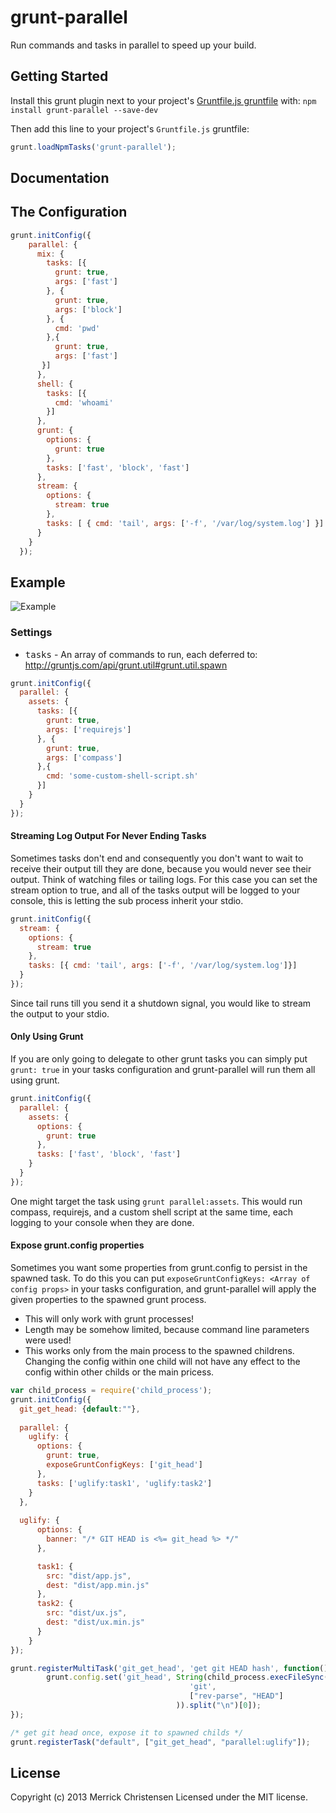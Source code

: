 # grunt-parallel

Run commands and tasks in parallel to speed up your build.

## Getting Started
Install this grunt plugin next to your project's [Gruntfile.js gruntfile][getting_started] with: `npm install grunt-parallel --save-dev`

Then add this line to your project's `Gruntfile.js` gruntfile:

```javascript
grunt.loadNpmTasks('grunt-parallel');
```

[grunt]: http://gruntjs.com/
[getting_started]: https://github.com/gruntjs/grunt/blob/master/docs/getting_started.md

## Documentation

## The Configuration

```javascript
grunt.initConfig({
    parallel: {
      mix: {
        tasks: [{
          grunt: true,
          args: ['fast']
        }, {
          grunt: true,
          args: ['block']
        }, {
          cmd: 'pwd'
        },{
          grunt: true,
          args: ['fast']
       }]
      },
      shell: {
        tasks: [{
          cmd: 'whoami'
        }]
      },
      grunt: {
        options: {
          grunt: true
        },
        tasks: ['fast', 'block', 'fast']
      },
      stream: {
        options: {
          stream: true
        },
        tasks: [ { cmd: 'tail', args: ['-f', '/var/log/system.log'] }]
      }
    }
  });
```

## Example

![Example](http://f.cl.ly/items/3e281L3X3h01293q3Z11/grunt-parallel.png)


### Settings

* <tt>tasks</tt> - An array of commands to run, each deferred to: http://gruntjs.com/api/grunt.util#grunt.util.spawn

```javascript
grunt.initConfig({
  parallel: {
    assets: {
      tasks: [{
        grunt: true,
        args: ['requirejs']
      }, {
        grunt: true,
        args: ['compass']
      },{
        cmd: 'some-custom-shell-script.sh'
      }]
    }
  }
});
```

#### Streaming Log Output For Never Ending Tasks

Sometimes tasks don't end and consequently you don't want to wait to receive their output till they are done, because you would never see their output. Think of watching files or tailing logs. For this case you can set the stream option to true, and all of the tasks output will be logged to your console, this is letting the sub process inherit your stdio.

```javascript
grunt.initConfig({
  stream: {
    options: {
      stream: true
    },
    tasks: [{ cmd: 'tail', args: ['-f', '/var/log/system.log']}]
  }
});
```

Since tail runs till you send it a shutdown signal, you would like to stream the output to your stdio.

#### Only Using Grunt

If you are only going to delegate to other grunt tasks you can simply put `grunt: true` in your tasks configuration and grunt-parallel will run them all using grunt.

```javascript
grunt.initConfig({
  parallel: {
    assets: {
      options: {
        grunt: true
      },
      tasks: ['fast', 'block', 'fast']
    }
  }
});
```

One might target the task using `grunt parallel:assets`. This would run compass, requirejs, and a custom shell script at the same time, each logging to your console when they are done.

#### Expose grunt.config properties

Sometimes you want some properties from grunt.config to persist in the spawned task. To do this you can put `exposeGruntConfigKeys: <Array of config props>` in your tasks configuration, and grunt-parallel will apply the given properties to the spawned grunt process.
* This will only work with grunt processes!
* Length may be somehow limited, because command line parameters were used!
* This works only from the main process to the spawned childrens. Changing the config within one child will not have any effect to the config within other childs or the main pricess.

```javascript
var child_process = require('child_process');
grunt.initConfig({
  git_get_head: {default:""},    
  
  parallel: {
    uglify: {
      options: {
        grunt: true,
        exposeGruntConfigKeys: ['git_head']
      },
      tasks: ['uglify:task1', 'uglify:task2']
    }
  },
  
  uglify: {
      options: {
        banner: "/* GIT HEAD is <%= git_head %> */"
      },

      task1: {
        src: "dist/app.js",
        dest: "dist/app.min.js"
      },
      task2: {
        src: "dist/ux.js",
        dest: "dist/ux.min.js"
      }
    }
});

grunt.registerMultiTask('git_get_head', 'get git HEAD hash', function() {
        grunt.config.set('git_head', String(child_process.execFileSync(
                                        'git', 
                                        ["rev-parse", "HEAD"]
                                     )).split("\n")[0]);
});

/* get git head once, expose it to spawned childs */
grunt.registerTask("default", ["git_get_head", "parallel:uglify"]);
```

## License
Copyright (c) 2013 Merrick Christensen
Licensed under the MIT license.
